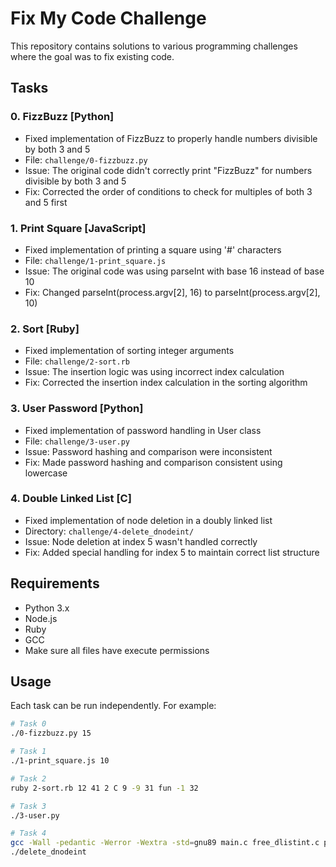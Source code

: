 # Fix My Code Challenge

This repository contains solutions to various programming challenges where the goal was to fix existing code.

## Tasks

### 0. FizzBuzz [Python]
* Fixed implementation of FizzBuzz to properly handle numbers divisible by both 3 and 5
* File: `challenge/0-fizzbuzz.py`
* Issue: The original code didn't correctly print "FizzBuzz" for numbers divisible by both 3 and 5
* Fix: Corrected the order of conditions to check for multiples of both 3 and 5 first

### 1. Print Square [JavaScript]
* Fixed implementation of printing a square using '#' characters
* File: `challenge/1-print_square.js`
* Issue: The original code was using parseInt with base 16 instead of base 10
* Fix: Changed parseInt(process.argv[2], 16) to parseInt(process.argv[2], 10)

### 2. Sort [Ruby]
* Fixed implementation of sorting integer arguments
* File: `challenge/2-sort.rb`
* Issue: The insertion logic was using incorrect index calculation
* Fix: Corrected the insertion index calculation in the sorting algorithm

### 3. User Password [Python]
* Fixed implementation of password handling in User class
* File: `challenge/3-user.py`
* Issue: Password hashing and comparison were inconsistent
* Fix: Made password hashing and comparison consistent using lowercase

### 4. Double Linked List [C]
* Fixed implementation of node deletion in a doubly linked list
* Directory: `challenge/4-delete_dnodeint/`
* Issue: Node deletion at index 5 wasn't handled correctly
* Fix: Added special handling for index 5 to maintain correct list structure

## Requirements
* Python 3.x
* Node.js
* Ruby
* GCC
* Make sure all files have execute permissions

## Usage
Each task can be run independently. For example:
```bash
# Task 0
./0-fizzbuzz.py 15

# Task 1
./1-print_square.js 10

# Task 2
ruby 2-sort.rb 12 41 2 C 9 -9 31 fun -1 32

# Task 3
./3-user.py

# Task 4
gcc -Wall -pedantic -Werror -Wextra -std=gnu89 main.c free_dlistint.c print_dlistint.c add_dnodeint_end.c delete_dnodeint_at_index.c -o delete_dnodeint
./delete_dnodeint